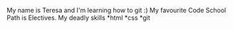 My name is Teresa and I'm learning how to git :)
My favourite Code School Path is Electives.
My deadly skills
*html
*css
*git
